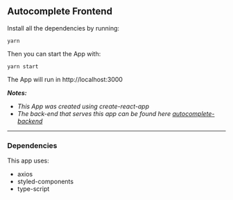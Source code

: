 ## Autocomplete Frontend
Install all the dependencies by running:
```
yarn
```
Then you can start the App with:
```
yarn start
```
The App will run in http://localhost:3000

***Notes:*** 
 - *This App was created using create-react-app*
 - *The back-end that serves this app can be found here [autocomplete-backend](https://github.com/ChechoCZ/autocomplete-backend)*

---

### Dependencies
This app uses: 
  - axios
  - styled-components
  - type-script

